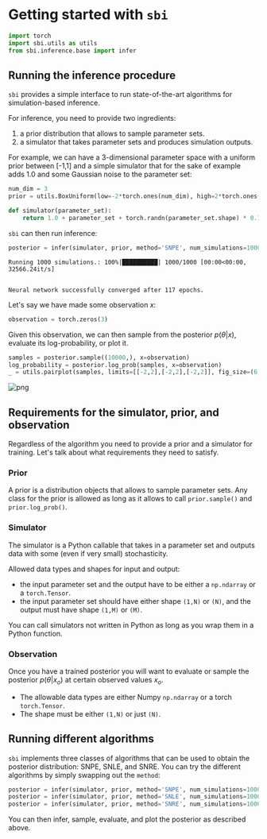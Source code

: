 # Getting started with `sbi`


```python
import torch
import sbi.utils as utils
from sbi.inference.base import infer
```

## Running the inference procedure

`sbi` provides a simple interface to run state-of-the-art algorithms for simulation-based inference.

For inference, you need to provide two ingredients:

1) a prior distribution that allows to sample parameter sets.  
2) a simulator that takes parameter sets and produces simulation outputs.

For example, we can have a 3-dimensional parameter space with a uniform prior between [-1,1] and a simple simulator that for the sake of example adds 1.0 and some Gaussian noise to the parameter set:


```python
num_dim = 3
prior = utils.BoxUniform(low=-2*torch.ones(num_dim), high=2*torch.ones(num_dim))

def simulator(parameter_set):
    return 1.0 + parameter_set + torch.randn(parameter_set.shape) * 0.1
```

`sbi` can then run inference:


```python
posterior = infer(simulator, prior, method='SNPE', num_simulations=1000)
```

    Running 1000 simulations.: 100%|██████████| 1000/1000 [00:00<00:00, 32566.24it/s]


    Neural network successfully converged after 117 epochs.


Let's say we have made some observation $x$:


```python
observation = torch.zeros(3)
```

 Given this observation, we can then sample from the posterior $p(\theta|x)$, evaluate its log-probability, or plot it.


```python
samples = posterior.sample((10000,), x=observation)
log_probability = posterior.log_prob(samples, x=observation)
_ = utils.pairplot(samples, limits=[[-2,2],[-2,2],[-2,2]], fig_size=(6,6))
```


![png](00_getting_started_files/00_getting_started_10_0.png)


## Requirements for the simulator, prior, and observation

Regardless of the algorithm you need to provide a prior and a simulator for training. Let's talk about what requirements they need to satisfy.


### Prior
A prior is a distribution objects that allows to sample parameter sets. Any class for the prior is allowed as long as it allows to call `prior.sample()` and `prior.log_prob()`.

### Simulator
The simulator is a Python callable that takes in a parameter set and outputs data with some (even if very small) stochasticity.

Allowed data types and shapes for input and output:
- the input parameter set and the output have to be either a `np.ndarray` or a `torch.Tensor`. 
- the input parameter set should have either shape `(1,N)` or `(N)`, and the output must have shape `(1,M)` or `(M)`.

You can call simulators not written in Python as long as you wrap them in a Python function.

### Observation
Once you have a trained posterior you will want to evaluate or sample the posterior $p(\theta|x_o)$ at certain observed values $x_o$.
- The allowable data types are either Numpy `np.ndarray` or a torch `torch.Tensor`.
- The shape must be either `(1,N)` or just `(N)`.

## Running different algorithms

`sbi` implements three classes of algorithms that can be used to obtain the posterior distribution: SNPE, SNLE, and SNRE. You can try the different algorithms by simply swapping out the `method`:


```python
posterior = infer(simulator, prior, method='SNPE', num_simulations=1000)
posterior = infer(simulator, prior, method='SNLE', num_simulations=1000)
posterior = infer(simulator, prior, method='SNRE', num_simulations=1000)
```

You can then infer, sample, evaluate, and plot the posterior as described above.
